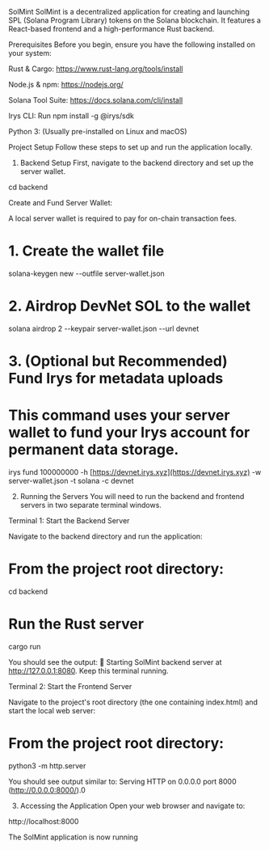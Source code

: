SolMint
SolMint is a decentralized application for creating and launching SPL (Solana Program Library) tokens on the Solana blockchain. It features a React-based frontend and a high-performance Rust backend.

Prerequisites
Before you begin, ensure you have the following installed on your system:

Rust & Cargo: https://www.rust-lang.org/tools/install

Node.js & npm: https://nodejs.org/

Solana Tool Suite: https://docs.solana.com/cli/install

Irys CLI: Run npm install -g @irys/sdk

Python 3: (Usually pre-installed on Linux and macOS)

Project Setup
Follow these steps to set up and run the application locally.

1. Backend Setup
First, navigate to the backend directory and set up the server wallet.

cd backend

Create and Fund Server Wallet:

A local server wallet is required to pay for on-chain transaction fees.

# 1. Create the wallet file
solana-keygen new --outfile server-wallet.json

# 2. Airdrop DevNet SOL to the wallet
solana airdrop 2 --keypair server-wallet.json --url devnet

# 3. (Optional but Recommended) Fund Irys for metadata uploads
# This command uses your server wallet to fund your Irys account for permanent data storage.
irys fund 100000000 -h [https://devnet.irys.xyz](https://devnet.irys.xyz) -w server-wallet.json -t solana -c devnet

2. Running the Servers
You will need to run the backend and frontend servers in two separate terminal windows.

Terminal 1: Start the Backend Server

Navigate to the backend directory and run the application:

# From the project root directory:
cd backend

# Run the Rust server
cargo run

You should see the output: 🚀 Starting SolMint backend server at http://127.0.0.1:8080. Keep this terminal running.

Terminal 2: Start the Frontend Server

Navigate to the project's root directory (the one containing index.html) and start the local web server:

# From the project root directory:
python3 -m http.server

You should see output similar to: Serving HTTP on 0.0.0.0 port 8000 (http://0.0.0.0:8000/).0

3. Accessing the Application
Open your web browser and navigate to:

http://localhost:8000

The SolMint application is now running